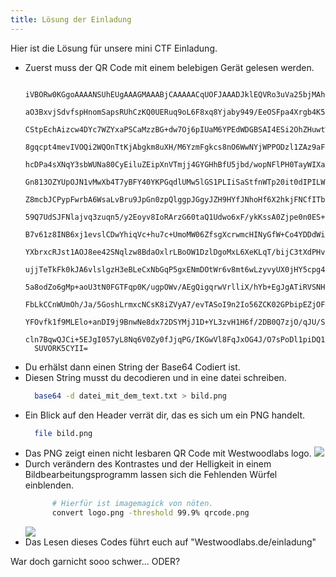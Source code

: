 ```yaml
---
title: Lösung der Einladung
---
```


Hier ist die Lösung für unsere mini CTF Einladung.

- Zuerst muss der QR Code mit einem belebigen Gerät gelesen werden.
  ```
	iVBORw0KGgoAAAANSUhEUgAAAGMAAABjCAAAAACqUOFJAAADJklEQVRo3uVa25bjMAhDnPz/J6N9
	aO3BxvjSdvfspHnomSapsRUhCzKQ0UERuq9oL6F8xq8Yjaby949/EeOSFpa4Xrgb4K52cHkwu5/f
	CStpEchAizcw4DYc7WZYxaPSCaMzzBG+dw7Oj6pIUaM6YPEdWDGBSAI4ESi2OhZHuwtWmHPphc/7
	8gqcpt4mevIVOQi2WQOnTtKjAbgkm8uXH/M6YzmFgkcs8nO6WwNYjWPPODzl1ZAz9aFZ2AchEDLC
	hcDPa4sXNqY3sbWUNa80CyEiluZEipXnVTmjj4GYGHhBfU5jbd/wopNFlPH0TayWIXaCXJnDfDLH
	Gn813OZYUpOJN1vMwXb4T7yBFY40YKPGqdlUMw5lGS1PLIiSaStfnWTp20it0dIPILW6GTba7h/Z
	Z8mcbJCPypFwrbA6WsaLvBru9JpGn0zpQlggpJGgyJZH9HYfJNhoHf6X2hkjFNCfITbAujhy6Sy/
	59Q7UdSJFNlajvq3zuqn5/y2Eoyv8IoRArzG60taQ1Udwo6xF/ykKssA0Zjpe0n0ES+q4zTTcMsi
	B7v61z8INB6xj1evslCDwYhiqVc+hu7c+UmoMW06ZfsgXcrwmcHINyGfW+Co4YDDdWiYuX6IVwee
	YXbrxcRJst1AOJ8ee42SNqlzw8BdaOxlrLBoOW1DzlDgoMxL6XeKLqT/bijC3tXdPHvmOLq4vUhu
	ujjTeTkFk0kJA6vlslgzH3eBLeCxNbGqP5gxENmDOtWr6v8mt6wLzyvyUX0jHY5cpg4qZxuMGam5
	5a8odZo6gMp+aoU3tN0FGTFqp0K/ugpOWv/AEgQigqrwVrlliX/hYb+EgJgATiRVSNHNxsxWT4YC
	FbLkCCnWUmOh/Ja/5GoshLrmxcNCsK8iZVyA7/evTASoI9n2Io56ZCK02GPbipEZjOFLQyZZNuwz
	YFOvfk1f9MLElo+anDI9j9BnwNe8dx72DSYMjJ1D+YL3zvH1H6f/2DB0Q7zjO/qJU/Sv/7wKdc7T
	cln7BqwQJCi+5EJgI057yL8Nq6V0Zy0fJjqPG/IKGwVl8FqJxOG4J/O7sPoDl1piDQ1k/CkAAAAA
	SUVORK5CYII=
  ```
- Du erhälst dann einen String der Base64 Codiert ist.
- Diesen String musst du decodieren und in eine datei schreiben.
  ```bash
	base64 -d datei_mit_dem_text.txt > bild.png
  ```
- Ein Blick auf den Header verrät dir, das es sich um ein PNG handelt.
  ```bash
	file bild.png
  ```
- Das PNG zeigt einen nicht lesbaren QR Code mit Westwoodlabs logo.
  ![](westwoodlabslogo.png)
- Durch verändern des Kontrastes und der Helligkeit in einem Bildbearbeitungsprogramm lassen sich die Fehlenden Würfel einblenden.
  ```bash
        # Hierfür ist imagemagick von nöten.
        convert logo.png -threshold 99.9% qrcode.png
  ```
  ![](einladungsqr.png)
- Das Lesen dieses Codes führt euch auf "Westwoodlabs.de/einladung"

War doch garnicht sooo schwer... ODER?
